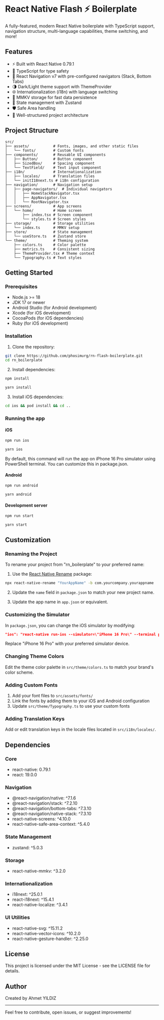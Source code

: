 # React Native Flash ⚡ Boilerplate

A fully-featured, modern React Native boilerplate with TypeScript support, navigation structure, multi-language capabilities, theme switching, and more!

## Features

- ⚡ Built with React Native 0.79.1
- 🧩 TypeScript for type safety
- 🧭 React Navigation v7 with pre-configured navigators (Stack, Bottom Tabs)
- 🌗 Dark/Light theme support with ThemeProvider
- 🌐 Internationalization (i18n) with language switching
- 💾 MMKV storage for fast data persistence
- 🔄 State management with Zustand
- 🛡️ Safe Area handling
- 📱 Well-structured project architecture

## Project Structure

```
src/
├── assets/           # Fonts, images, and other static files
│   └── fonts/        # Custom fonts
├── components/       # Reusable UI components
│   ├── Button/       # Button component
│   ├── SizedBox/     # Spacing component
│   └── TextField/    # Text input component
├── i18n/             # Internationalization
│   ├── locales/      # Translation files
│   └── initI18next.ts # i18n configuration
├── navigation/       # Navigation setup
│   ├── page-navigators/  # Individual navigators
│   │   ├── HomeStackNavigator.tsx
│   │   ├── AppNavigator.tsx
│   │   └── RootNavigator.tsx
├── screens/          # App screens
│   └── home/         # Home screen
│       ├── index.tsx # Screen component
│       └── styles.ts # Screen styles
├── storage/          # Storage utilities
│   └── index.ts      # MMKV setup
├── store/            # State management
│   └── useStore.ts   # Zustand store
└── theme/            # Theming system
    ├── colors.ts     # Color palette
    ├── metrics.ts    # Consistent sizing
    ├── ThemeProvider.tsx # Theme context
    └── Typography.ts # Text styles
```

## Getting Started

### Prerequisites

- Node.js >= 18
- JDK 17 or newer
- Android Studio (for Android development)
- Xcode (for iOS development)
- CocoaPods (for iOS dependencies)
- Ruby (for iOS development)

### Installation

1. Clone the repository:
```bash
git clone https://github.com/phosimurg/rn-flash-boilerplate.git
cd rn_boilerplate
```

2. Install dependencies:
```bash
npm install
```
```bash
yarn install
```

3. Install iOS dependencies:
```bash
cd ios && pod install && cd ..
```

### Running the app

#### iOS
```bash
npm run ios
```
```bash
yarn ios
```

By default, this command will run the app on iPhone 16 Pro simulator using PowerShell terminal. You can customize this in package.json.

#### Android
```bash
npm run android
```
```bash
yarn android
```

#### Development server
```bash
npm run start
```
```bash
yarn start
```

## Customization

### Renaming the Project

To rename your project from "rn_boilerplate" to your preferred name:

1. Use the [React Native Rename](https://github.com/junedomingo/react-native-rename) package:

```bash
npx react-native-rename "YourAppName" -b com.yourcompany.yourappname
```

2. Update the `name` field in `package.json` to match your new project name.

3. Update the app name in `app.json` or equivalent.

### Customizing the Simulator

In `package.json`, you can change the iOS simulator by modifying:

```json
"ios": "react-native run-ios --simulator=\"iPhone 16 Pro\" --terminal powershell"
```

Replace "iPhone 16 Pro" with your preferred simulator device.

### Changing Theme Colors

Edit the theme color palette in `src/theme/colors.ts` to match your brand's color scheme.

### Adding Custom Fonts

1. Add your font files to `src/assets/fonts/`
2. Link the fonts by adding them to your iOS and Android configuration
3. Update `src/theme/Typography.ts` to use your custom fonts

### Adding Translation Keys

Add or edit translation keys in the locale files located in `src/i18n/locales/`.

## Dependencies

### Core
- react-native: 0.79.1
- react: 19.0.0

### Navigation
- @react-navigation/native: ^7.1.6
- @react-navigation/stack: ^7.2.10
- @react-navigation/bottom-tabs: ^7.3.10
- @react-navigation/native-stack: ^7.3.10
- react-native-screens: ^4.10.0
- react-native-safe-area-context: ^5.4.0

### State Management
- zustand: ^5.0.3

### Storage
- react-native-mmkv: ^3.2.0

### Internationalization
- i18next: ^25.0.1
- react-i18next: ^15.4.1
- react-native-localize: ^3.4.1

### UI Utilities
- react-native-svg: ^15.11.2
- react-native-vector-icons: ^10.2.0
- react-native-gesture-handler: ^2.25.0

## License

This project is licensed under the MIT License - see the LICENSE file for details.

## Author

Created by Ahmet YILDIZ

---

Feel free to contribute, open issues, or suggest improvements!
